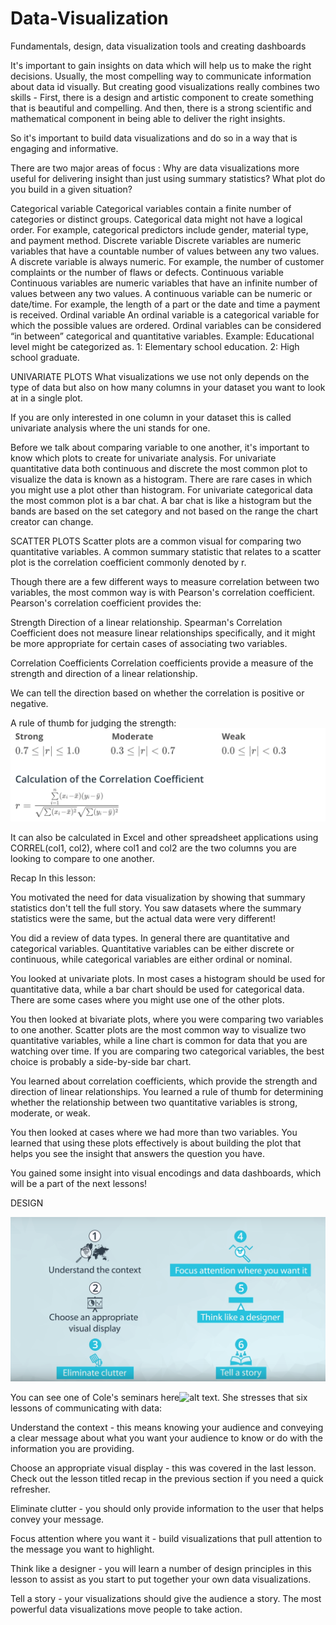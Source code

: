 # Data-Visualization
Fundamentals, design, data visualization tools and creating dashboards


It's important to gain insights on data which will help us to make the right decisions.
Usually, the most compelling way to communicate information about data id visually. But creating good visualizations really combines two skills -
First, there is a design and artistic component to create something that is beautiful and compelling.
And then, there is a strong scientific and mathematical component in being able to deliver the right insights.

So it's important to build data visualizations and do so in a way that is engaging and informative.

There are two major areas of focus :
Why are data visualizations more useful for delivering insight than just using summary statistics?
What plot do you build in a given situation?



Categorical variable
Categorical variables contain a finite number of categories or distinct groups. Categorical data might not have a logical order. For example, categorical predictors include gender, material type, and payment method.
Discrete variable
Discrete variables are numeric variables that have a countable number of values between any two values. A discrete variable is always numeric. For example, the number of customer complaints or the number of flaws or defects.
Continuous variable
Continuous variables are numeric variables that have an infinite number of values between any two values. A continuous variable can be numeric or date/time. For example, the length of a part or the date and time a payment is received.
Ordinal variable
An ordinal variable is a categorical variable for which the possible values are ordered. Ordinal variables can be considered “in between” categorical and quantitative variables. Example: Educational level might be categorized as. 1: Elementary school education. 2: High school graduate.


UNIVARIATE PLOTS
What visualizations we use not only depends on the type of data but also on how many columns in your dataset you want to look at in a single plot.

If you are only interested in one column in your dataset this is called univariate analysis where the uni stands for one. 

Before we talk about comparing variable to one another, it's important to know which plots to create for univariate analysis. For univariate quantitative data both continuous and discrete the most common plot to visualize the data is known as a histogram. There are rare cases in which you might use a plot other than histogram. For univariate categorical data the most common plot is a bar chat. A bar chat is like a histogram but the bands are based on the set category and not based on the range the chart creator can change.

SCATTER PLOTS
Scatter plots are a common visual for comparing two quantitative variables. A common summary statistic that relates to a scatter plot is the correlation coefficient commonly denoted by r.

Though there are a few different ways to measure correlation between two variables, the most common way is with Pearson's correlation coefficient. Pearson's correlation coefficient provides the:

Strength
Direction
of a linear relationship. Spearman's Correlation Coefficient does not measure linear relationships specifically, and it might be more appropriate for certain cases of associating two variables.

Correlation Coefficients
Correlation coefficients provide a measure of the strength and direction of a linear relationship.

We can tell the direction based on whether the correlation is positive or negative.

A rule of thumb for judging the strength:
![alt text](https://github.com/venkyg88/Data-Visualization/blob/master/cf-formula.png)


It can also be calculated in Excel and other spreadsheet applications using CORREL(col1, col2), where col1 and col2 are the two columns you are looking to compare to one another.

Recap
In this lesson:

You motivated the need for data visualization by showing that summary statistics don't tell the full story. You saw datasets where the summary statistics were the same, but the actual data were very different!


You did a review of data types. In general there are quantitative and categorical variables. Quantitative variables can be either discrete or continuous, while categorical variables are either ordinal or nominal. 


You looked at univariate plots. In most cases a histogram should be used for quantitative data, while a bar chart should be used for categorical data. There are some cases where you might use one of the other plots.


You then looked at bivariate plots, where you were comparing two variables to one another. Scatter plots are the most common way to visualize two quantitative variables, while a line chart is common for data that you are watching over time. If you are comparing two categorical variables, the best choice is probably a side-by-side bar chart.


You learned about correlation coefficients, which provide the strength and direction of linear relationships. You learned a rule of thumb for determining whether the relationship between two quantitative variables is strong, moderate, or weak.


You then looked at cases where we had more than two variables. You learned that using these plots effectively is about building the plot that helps you see the insight that answers the question you have.


You gained some insight into visual encodings and data dashboards, which will be a part of the next lessons!


DESIGN

![alt text](https://github.com/venkyg88/Data-Visualization/blob/master/design.png)

You can see one of Cole's seminars here![alt text](https://www.youtube.com/watch?v=8EMW7io4rSI). She stresses that six lessons of communicating with data:

Understand the context - this means knowing your audience and conveying a clear message about what you want your audience to know or do with the information you are providing.

Choose an appropriate visual display - this was covered in the last lesson. Check out the lesson titled recap in the previous section if you need a quick refresher. 

Eliminate clutter - you should only provide information to the user that helps convey your message.

Focus attention where you want it - build visualizations that pull attention to the message you want to highlight. 

Think like a designer - you will learn a number of design principles in this lesson to assist as you start to put together your own data visualizations.

Tell a story - your visualizations should give the audience a story. The most powerful data visualizations move people to take action.
